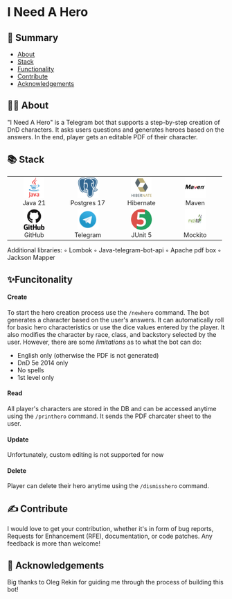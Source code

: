 # I Need A Hero

## 📜 Summary
- [About](#-about)
- [Stack](#-stack)
- [Functionality](#-functionality)
- [Contribute](#-contribute)
- [Acknowledgements](#-acknowledgements)

## 🧙‍♀️ About
"I Need A Hero" is a Telegram bot that supports a step-by-step creation of DnD characters. It asks users questions and generates heroes based on the answers. In the end, player gets an editable PDF of their character. 

## 📚 Stack
<div align="center">
  <table>
    <tr>
      <!-- Первая строка -->
      <td align="center" width="110">
        <a href="https://www.java.com" target="_blank">
          <img src="readmemedia/java-original-wordmark.svg" width="48" height="48" alt="Java" />
        </a>
        <br>Java 21
      <td align="center" width="110">
        <a href="https://www.postgresql.org/" target="_blank">
          <img src="readmemedia/postgresql-plain.svg" width="48" height="48" alt="Postgres 17" />
        </a>
        <br>Postgres 17
      </td>
      </td>
      <td align="center" width="110">
        <a href="https://hibernate.org/" target="_blank">
          <img src="readmemedia/hibernate-original-wordmark.svg" width="48" height="48" alt="Hibernate" />
        </a>
        <br>Hibernate
      </td>
      <td align="center" width="110">
        <a href="https://maven.apache.org/" target="_blank">
          <img src="readmemedia/maven-original-wordmark.svg" width="48" height="48" alt="Maven" />
        </a>
        <br>Maven
      </td>
    </tr>
    <tr>
      <!-- Вторая строка -->
      <td align="center" width="110">
        <a href="https://github.com/" target="_blank">
          <img src="readmemedia/github-original-wordmark.svg" width="48" height="48" alt="GitHub" />
        </a>
        <br>GitHub
      </td>
      <td align="center" width="110">
        <a href="https://web.telegram.org/" target="_blank">
          <img src="readmemedia/Telegram.svg" width="48" height="48" alt="Telegram" />
        </a>
        <br>Telegram
      </td>
          <td align="center" width="110">
        <a href="https://junit.org/junit5/" target="_blank">
          <img src="readmemedia/junit-original.svg" width="48" height="48" alt="JUnit 5" />
        </a>
        <br>JUnit 5
      </td>
      <td align="center" width="110">
        <a href="https://site.mockito.org/" target="_blank">
          <img src="readmemedia/mockito.png" width="48" height="48" alt="Mockito" />
        </a>
        <br>Mockito
      </td>
    </tr>
  </table>
</div>

Additional libraries:
◦ Lombok
◦ Java-telegram-bot-api
◦ Apache pdf box
◦ Jackson Mapper

## ✨Funcitonality

#### Create
To start the hero creation process use the `/newhero` command.
The bot generates a character based on the user's answers. It can automatically roll for basic hero characteristics or use the dice values entered by the player. It also modifies the character by race, class, and backstory selected by the user.
However, there are some *limitations* as to what the bot can do:

- English only (otherwise the PDF is not generated)
- DnD 5e 2014 only
- No spells 
- 1st level only

#### Read
All player's characters are stored in the DB and can be accessed anytime using the `/printhero` command. It sends the PDF charcater sheet to the user.

#### Update
Unfortunately, custom editing is not supported for now

#### Delete
Player can delete their hero anytime using the `/dismisshero` command.

## ✍️ Contribute
I would love to get your contribution, whether it's in form of bug reports, Requests for Enhancement (RFE), documentation, or code patches. Any feedback is more than welcome!

## 🧙 Acknowledgements
Big thanks to Oleg Rekin for guiding me through the process of building this bot!
